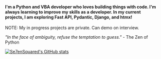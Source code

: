 #### I'm a Python and VBA developer who loves building things with code. I'm always learning to improve my skills as a developer. In my current projects, I am exploring Fast API, Pydantic, Django, and htmx!

NOTE: My in progress projects are private. Can demo on interview.

*"In the face of ambiguity, refuse the temptation to guess."* - The Zen of Python


[![Se7enSquared's GitHub stats](https://github-readme-stats.vercel.app/api?username=Se7enSquared)](https://github.com/Se7enSquared/github-readme-stats&show_icons=true&theme=radical)
